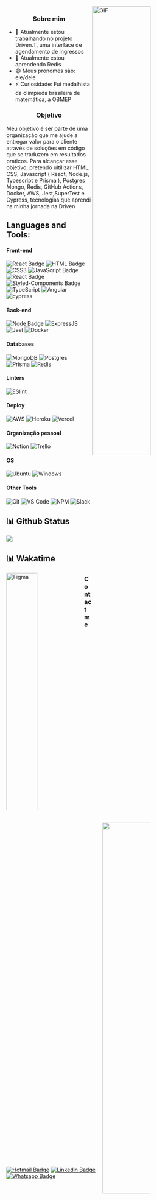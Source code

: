 <!--
**Hector-Santos/Hector-Santos** is a ✨ _special_ ✨ repository because its `README.md` (this file) appears on your GitHub profile.

Here are some ideas to get you started:


!-->
<img align="right" alt="GIF" src="https://media4.giphy.com/media/qgQUggAC3Pfv687qPC/giphy.gif?cid=790b7611e77f0344b93ca94ae306e7706c3bff4eab9491ed&rid=giphy.gif" width="55%" />

### <p align="center">Sobre mim</p>


- 🔭 Atualmente estou trabalhando no projeto Driven.T, uma interface de agendamento de ingressos
- 🌱 Atualmente estou aprendendo Redis
- 😄 Meus pronomes são: ele/dele
- ⚡ Curiosidade: Fui medalhista da olimpieda brasileira de matemática, a OBMEP

### <p align="center">Objetivo</p>

Meu objetivo é ser parte de uma organização que me ajude
a entregar valor para o cliente através de soluções em código
que se traduzem em resultados praticos. Para alcançar esse
objetivo, pretendo ultilizar HTML, CSS, Javascript ( React, Node.js,
Typescript e Prisma ), Postgres Mongo, Redis, GitHub Actions,
Docker, AWS, Jest,SuperTest e Cypress, tecnologias que aprendi
na minha jornada na Driven



## Languages and Tools:

#### Front-end
![React Badge](https://img.shields.io/badge/React-20232A?style=for-the-badge&logo=react&logoColor=61DAFB)
![HTML Badge](https://img.shields.io/badge/HTML5-E34F26?style=for-the-badge&logo=html5&logoColor=white)
![CSS3](https://img.shields.io/badge/css3-%231572B6.svg?style=for-the-badge&logo=css3&logoColor=white)
![JavaScript Badge](https://img.shields.io/badge/JavaScript-323330?style=for-the-badge&logo=javascript&logoColor=F7DF1E)
![React Badge](https://img.shields.io/badge/React-20232A?style=for-the-badge&logo=react&logoColor=61DAFB)
![Styled-Components Badge](https://img.shields.io/badge/styled--components-DB7093?style=for-the-badge&logo=styled-components&logoColor=white)
![TypeScript](https://img.shields.io/badge/typescript-%23007ACC.svg?style=for-the-badge&logo=typescript&logoColor=white)
![Angular](https://img.shields.io/badge/angular-%23DD0031.svg?style=for-the-badge&logo=angular&logoColor=white)
![cypress](https://img.shields.io/badge/-cypress-%23E5E5E5?style=for-the-badge&logo=cypress&logoColor=058a5e)

#### Back-end

![Node Badge](https://img.shields.io/badge/Node.js-339933?style=for-the-badge&logo=nodedotjs&logoColor=white)
![ExpressJS](https://img.shields.io/badge/Express.js-000000?style=for-the-badge&logo=express&logoColor=white)
![Jest](https://img.shields.io/badge/-jest-%23C21325?style=for-the-badge&logo=jest&logoColor=white)                                                      ![Docker](https://img.shields.io/badge/docker-%230db7ed.svg?style=for-the-badge&logo=docker&logoColor=white)


#### Databases

![MongoDB](https://img.shields.io/badge/MongoDB-4EA94B?style=for-the-badge&logo=mongodb&logoColor=white)
![Postgres](https://img.shields.io/badge/postgres-%23316192.svg?style=for-the-badge&logo=postgresql&logoColor=white)
![Prisma](https://img.shields.io/badge/Prisma-3982CE?style=for-the-badge&logo=Prisma&logoColor=white)
![Redis](https://img.shields.io/badge/redis-%23DD0031.svg?&style=for-the-badge&logo=redis&logoColor=white)

#### Linters

![ESlint](https://img.shields.io/badge/ESLint-4B3263?style=for-the-badge&logo=eslint&logoColor=white")

#### Deploy
![AWS](https://img.shields.io/badge/AWS-%23FF9900.svg?style=for-the-badge&logo=amazon-aws&logoColor=white)
![Heroku](https://img.shields.io/badge/Heroku-430098?style=for-the-badge&logo=heroku&logoColor=white)
![Vercel](https://img.shields.io/badge/Vercel-000000?style=for-the-badge&logo=vercel&logoColor=white)

#### Organização pessoal
![Notion](https://img.shields.io/badge/Notion-%23000000.svg?style=for-the-badge&logo=notion&logoColor=white)
![Trello](https://img.shields.io/badge/Trello-0079BF?style=for-the-badge&logo=trello&logoColor=white)

#### OS

![Ubuntu](https://img.shields.io/badge/Ubuntu-E95420?style=for-the-badge&logo=ubuntu&logoColor=white)
![Windows](https://img.shields.io/badge/Windows-0078D6?style=for-the-badge&logo=windows&logoColor=white)

#### Other Tools
![Git](https://img.shields.io/badge/Git-F05032?style=for-the-badge&logo=git&logoColor=white)
![VS Code](https://img.shields.io/badge/VS_Code-0078D4?style=for-the-badge&logo=visual%20studio%20code&logoColor=white)
![NPM](https://img.shields.io/badge/NPM-FFF?style=for-the-badge&logo=npm)
![Slack](https://img.shields.io/badge/Slack-4A154B?style=for-the-badge&logo=slack&logoColor=white)


## 📊 Github Status

<p><img src="https://github-readme-stats.vercel.app/api?username=Hector-Santos&show_icons=true"><p>


## 📊 Wakatime

<img align="left" alt="Figma"  width="40%" src="https://wakatime.com/share/@HectorSantos/01eb8c36-90f8-4bc9-8469-dae29729b98e.svg">
</div>
<img align="right"  width="50%" src="https://github-readme-stats.vercel.app/api/wakatime?username=HectorSantos&theme=default&show_icons=true&layout=default&langs_count=8">
</div>
<img align="right" alt="Figma"  width="100%" src="https://wakatime.com/share/@HectorSantos/74a8e8b5-bac7-49c0-b22c-f7a98ada12c6.svg">
</div>

 ###  Contact me
[![Hotmail Badge](https://img.shields.io/badge/Microsoft_Outlook-0078D4?style=for-the-badge&logo=microsoft-outlook&logoColor=white)](mailto:hector.absantos@outlook.com)
[![Linkedin Badge](https://img.shields.io/badge/LinkedIn-0077B5?style=for-the-badge&logo=linkedin&logoColor=white)](https://www.linkedin.com/in/hectorsantos)
[![Whatsapp Badge](https://img.shields.io/badge/WhatsApp-25D366?style=for-the-badge&logo=whatsapp&logoColor=white)](https://wa.me/+5531998541733)



